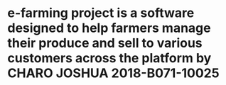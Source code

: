 # e-farming project is a software designed to help farmers manage their produce and sell to various customers across the platform by CHARO JOSHUA 2018-B071-10025
